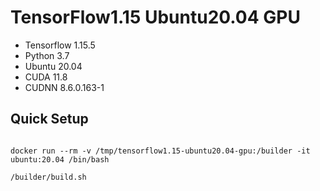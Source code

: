 # TensorFlow1.15 Ubuntu20.04 GPU
- Tensorflow 1.15.5
- Python 3.7 
- Ubuntu 20.04
- CUDA 11.8
- CUDNN 8.6.0.163-1


## Quick Setup
```shell

docker run --rm -v /tmp/tensorflow1.15-ubuntu20.04-gpu:/builder -it ubuntu:20.04 /bin/bash

/builder/build.sh

```

